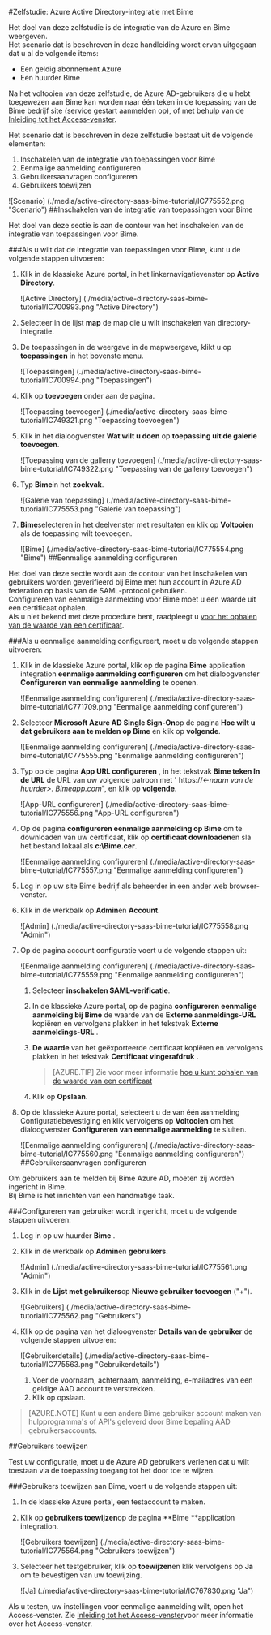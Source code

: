 <properties 
    pageTitle="Zelfstudie: Azure Active Directory-integratie met Bime | Microsoft Azure" 
    description="Meer informatie over het Bime met Azure Active Directory gebruiken voor het inschakelen van eenmalige aanmelding, geautomatiseerde provisioning en meer!" 
    services="active-directory" 
    authors="jeevansd"  
    documentationCenter="na" 
    manager="femila"/>
<tags 
    ms.service="active-directory" 
    ms.devlang="na" 
    ms.topic="article" 
    ms.tgt_pltfrm="na" 
    ms.workload="identity" 
    ms.date="09/29/2016" 
    ms.author="jeedes" />

#<a name="tutorial-azure-active-directory-integration-with-bime"></a>Zelfstudie: Azure Active Directory-integratie met Bime

Het doel van deze zelfstudie is de integratie van de Azure en Bime weergeven.  
Het scenario dat is beschreven in deze handleiding wordt ervan uitgegaan dat u al de volgende items:

-   Een geldig abonnement Azure
-   Een huurder Bime

Na het voltooien van deze zelfstudie, de Azure AD-gebruikers die u hebt toegewezen aan Bime kan worden naar één teken in de toepassing van de Bime bedrijf site (service gestart aanmelden op), of met behulp van de [Inleiding tot het Access-venster](active-directory-saas-access-panel-introduction.md).

Het scenario dat is beschreven in deze zelfstudie bestaat uit de volgende elementen:

1.  Inschakelen van de integratie van toepassingen voor Bime
2.  Eenmalige aanmelding configureren
3.  Gebruikersaanvragen configureren
4.  Gebruikers toewijzen

![Scenario] (./media/active-directory-saas-bime-tutorial/IC775552.png "Scenario")
##<a name="enabling-the-application-integration-for-bime"></a>Inschakelen van de integratie van toepassingen voor Bime

Het doel van deze sectie is aan de contour van het inschakelen van de integratie van toepassingen voor Bime.

###<a name="to-enable-the-application-integration-for-bime-perform-the-following-steps"></a>Als u wilt dat de integratie van toepassingen voor Bime, kunt u de volgende stappen uitvoeren:

1.  Klik in de klassieke Azure portal, in het linkernavigatievenster op **Active Directory**.

    ![Active Directory] (./media/active-directory-saas-bime-tutorial/IC700993.png "Active Directory")

2.  Selecteer in de lijst **map** de map die u wilt inschakelen van directory-integratie.

3.  De toepassingen in de weergave in de mapweergave, klikt u op **toepassingen** in het bovenste menu.

    ![Toepassingen] (./media/active-directory-saas-bime-tutorial/IC700994.png "Toepassingen")

4.  Klik op **toevoegen** onder aan de pagina.

    ![Toepassing toevoegen] (./media/active-directory-saas-bime-tutorial/IC749321.png "Toepassing toevoegen")

5.  Klik in het dialoogvenster **Wat wilt u doen** op **toepassing uit de galerie toevoegen**.

    ![Toepassing van de gallerry toevoegen] (./media/active-directory-saas-bime-tutorial/IC749322.png "Toepassing van de gallerry toevoegen")

6.  Typ **Bime**in het **zoekvak**.

    ![Galerie van toepassing] (./media/active-directory-saas-bime-tutorial/IC775553.png "Galerie van toepassing")

7.  **Bime**selecteren in het deelvenster met resultaten en klik op **Voltooien** als de toepassing wilt toevoegen.

    ![Bime] (./media/active-directory-saas-bime-tutorial/IC775554.png "Bime")
##<a name="configuring-single-sign-on"></a>Eenmalige aanmelding configureren

Het doel van deze sectie wordt aan de contour van het inschakelen van gebruikers worden geverifieerd bij Bime met hun account in Azure AD federation op basis van de SAML-protocol gebruiken.  
Configureren van eenmalige aanmelding voor Bime moet u een waarde uit een certificaat ophalen.  
Als u niet bekend met deze procedure bent, raadpleegt u [voor het ophalen van de waarde van een certificaat](http://youtu.be/YKQF266SAxI).

###<a name="to-configure-single-sign-on-perform-the-following-steps"></a>Als u eenmalige aanmelding configureert, moet u de volgende stappen uitvoeren:

1.  Klik in de klassieke Azure portal, klik op de pagina **Bime** application integration **eenmalige aanmelding configureren** om het dialoogvenster **Configureren van eenmalige aanmelding** te openen.

    ![Eenmalige aanmelding configureren] (./media/active-directory-saas-bime-tutorial/IC771709.png "Eenmalige aanmelding configureren")

2.  Selecteer **Microsoft Azure AD Single Sign-On**op de pagina **Hoe wilt u dat gebruikers aan te melden op Bime** en klik op **volgende**.

    ![Eenmalige aanmelding configureren] (./media/active-directory-saas-bime-tutorial/IC775555.png "Eenmalige aanmelding configureren")

3.  Typ op de pagina **App URL configureren** , in het tekstvak **Bime teken In de URL** de URL van uw volgende patroon met ' https://*\<-naam van de huurder\>. Bimeapp.com*", en klik op **volgende**.

    ![App-URL configureren] (./media/active-directory-saas-bime-tutorial/IC775556.png "App-URL configureren")

4.  Op de pagina **configureren eenmalige aanmelding op Bime** om te downloaden van uw certificaat, klik op **certificaat downloaden**en sla het bestand lokaal als **c:\\Bime.cer**.

    ![Eenmalige aanmelding configureren] (./media/active-directory-saas-bime-tutorial/IC775557.png "Eenmalige aanmelding configureren")

5.  Log in op uw site Bime bedrijf als beheerder in een ander web browser-venster.

6.  Klik in de werkbalk op **Admin**en **Account**.

    ![Admin] (./media/active-directory-saas-bime-tutorial/IC775558.png "Admin")

7.  Op de pagina account configuratie voert u de volgende stappen uit:

    ![Eenmalige aanmelding configureren] (./media/active-directory-saas-bime-tutorial/IC775559.png "Eenmalige aanmelding configureren")

    1.  Selecteer **inschakelen SAML-verificatie**.
    2.  In de klassieke Azure portal, op de pagina **configureren eenmalige aanmelding bij Bime** de waarde van de **Externe aanmeldings-URL** kopiëren en vervolgens plakken in het tekstvak **Externe aanmeldings-URL** .
    3.  **De waarde** van het geëxporteerde certificaat kopiëren en vervolgens plakken in het tekstvak **Certificaat vingerafdruk** .  

        >[AZURE.TIP] Zie voor meer informatie [hoe u kunt ophalen van de waarde van een certificaat](http://youtu.be/YKQF266SAxI)

    4.  Klik op **Opslaan**.

8.  Op de klassieke Azure portal, selecteert u de van één aanmelding Configuratiebevestiging en klik vervolgens op **Voltooien** om het dialoogvenster **Configureren van eenmalige aanmelding** te sluiten.

    ![Eenmalige aanmelding configureren] (./media/active-directory-saas-bime-tutorial/IC775560.png "Eenmalige aanmelding configureren")
##<a name="configuring-user-provisioning"></a>Gebruikersaanvragen configureren

Om gebruikers aan te melden bij Bime Azure AD, moeten zij worden ingericht in Bime.  
Bij Bime is het inrichten van een handmatige taak.

###<a name="to-configure-user-provisioning-perform-the-following-steps"></a>Configureren van gebruiker wordt ingericht, moet u de volgende stappen uitvoeren:

1.  Log in op uw huurder **Bime** .

2.  Klik in de werkbalk op **Admin**en **gebruikers**.

    ![Admin] (./media/active-directory-saas-bime-tutorial/IC775561.png "Admin")

3.  Klik in de **Lijst met gebruikers**op **Nieuwe gebruiker toevoegen** ("+").

    ![Gebruikers] (./media/active-directory-saas-bime-tutorial/IC775562.png "Gebruikers")

4.  Klik op de pagina van het dialoogvenster **Details van de gebruiker** de volgende stappen uitvoeren:

    ![Gebruikerdetails] (./media/active-directory-saas-bime-tutorial/IC775563.png "Gebruikerdetails")

    1.  Voer de voornaam, achternaam, aanmelding, e-mailadres van een geldige AAD account te verstrekken.
    2.  Klik op opslaan.

>[AZURE.NOTE] Kunt u een andere Bime gebruiker account maken van hulpprogramma's of API's geleverd door Bime bepaling AAD gebruikersaccounts.

##<a name="assigning-users"></a>Gebruikers toewijzen

Test uw configuratie, moet u de Azure AD gebruikers verlenen dat u wilt toestaan via de toepassing toegang tot het door toe te wijzen.

###<a name="to-assign-users-to-bime-perform-the-following-steps"></a>Gebruikers toewijzen aan Bime, voert u de volgende stappen uit:

1.  In de klassieke Azure portal, een testaccount te maken.

2.  Klik op **gebruikers toewijzen**op de pagina **Bime **application integration.

    ![Gebruikers toewijzen] (./media/active-directory-saas-bime-tutorial/IC775564.png "Gebruikers toewijzen")

3.  Selecteer het testgebruiker, klik op **toewijzen**en klik vervolgens op **Ja** om te bevestigen van uw toewijzing.

    ![Ja] (./media/active-directory-saas-bime-tutorial/IC767830.png "Ja")

Als u testen, uw instellingen voor eenmalige aanmelding wilt, open het Access-venster. Zie [Inleiding tot het Access-venster](active-directory-saas-access-panel-introduction.md)voor meer informatie over het Access-venster.
